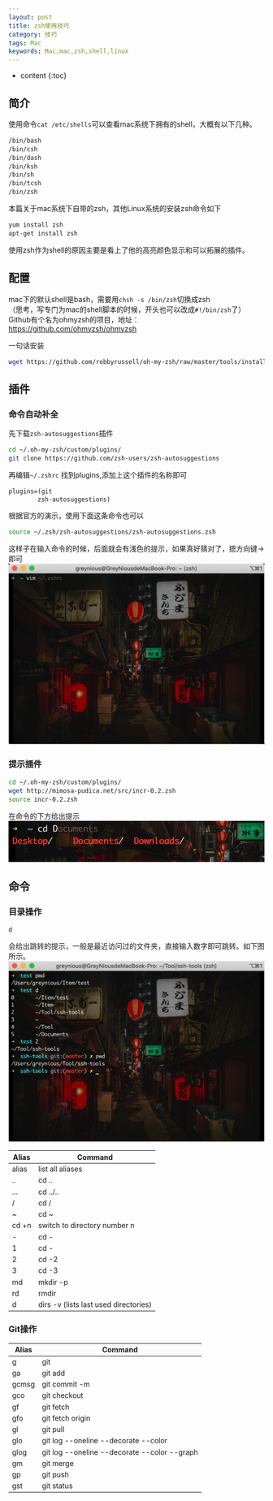 ```yaml
---
layout: post
title: zsh使用技巧
category: 技巧
tags: Mac
keywords: Mac,mac,zsh,shell,linux
---
```


* content
{:toc}

## 简介
使用命令`cat /etc/shells`可以查看mac系统下拥有的shell，大概有以下几种。
```bash
/bin/bash
/bin/csh
/bin/dash
/bin/ksh
/bin/sh
/bin/tcsh
/bin/zsh
```
本篇关于mac系统下自带的zsh，其他Linux系统的安装zsh命令如下
```bash
yum install zsh
apt-get install zsh
```

使用zsh作为shell的原因主要是看上了他的高亮颜色显示和可以拓展的插件。

## 配置
mac下的默认shell是bash，需要用`chsh -s /bin/zsh`切换成zsh  
（思考，写专门为mac的shell脚本的时候，开头也可以改成`#!/bin/zsh`了）  
Github有个名为ohmyzsh的项目，地址：<https://github.com/ohmyzsh/ohmyzsh>

一句话安装
```bash
wget https://github.com/robbyrussell/oh-my-zsh/raw/master/tools/install.sh -O - | sh
```
## 插件

### 命令自动补全
先下载`zsh-autosuggestions`插件
```bash
cd ~/.oh-my-zsh/custom/plugins/
git clone https://github.com/zsh-users/zsh-autosuggestions
```
再编辑`~/.zshrc`
找到plugins,添加上这个插件的名称即可
```
plugins=(git
        zsh-autosuggestions)
```
根据官方的演示，使用下面这条命令也可以
```bash
source ~/.zsh/zsh-autosuggestions/zsh-autosuggestions.zsh
```
这样子在输入命令的时候，后面就会有浅色的提示，如果真好猜对了，摁方向键→即可 
![](/assets/img/skill/zsh2.png)

### 提示插件

```bash
cd ~/.oh-my-zsh/custom/plugins/
wget http://mimosa-pudica.net/src/incr-0.2.zsh 
source incr-0.2.zsh  
```
在命令的下方给出提示
![](/assets/img/skill/zsh3.png)

## 命令

### 目录操作

```
d
```
会给出跳转的提示，一般是最近访问过的文件夹，直接输入数字即可跳转。如下图所示。
![](/assets/img/skill/zsh1.png)


Alias|Command
--|--
alias|list all aliases
..|cd ..
...|cd ../..
/|cd /
~|cd ~
cd +n|switch to directory number n
-|cd -
1|cd -
2|cd -2
3|cd -3
md|mkdir -p
rd|rmdir
d|dirs -v (lists last used directories)

### Git操作

Alias|Command
--|--
g|git
ga|git add
gcmsg|git commit -m
gco|git checkout
gf|git fetch
gfo|git fetch origin
gl|git pull
glo|git log --oneline --decorate --color
glog|git log --oneline --decorate --color --graph
gm|git merge
gp|git push
gst|git status